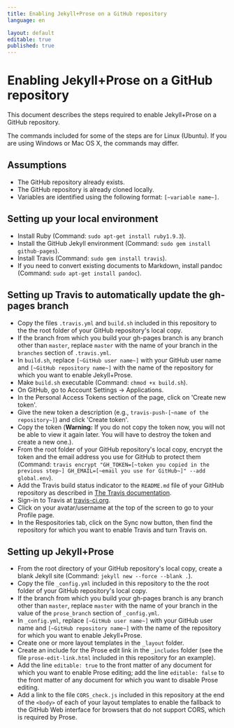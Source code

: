 ```yaml
---
title: Enabling Jekyll+Prose on a GitHub repository
language: en

layout: default
editable: true
published: true
---
```


# Enabling Jekyll+Prose on a GitHub repository

This document describes the steps required to enable Jekyll+Prose on a GitHub repository.

The commands included for some of the steps are for Linux (Ubuntu). If you are using Windows or Mac OS X, the commands may differ.

## Assumptions

* The GitHub repository already exists.
* The GitHub repository is already cloned locally.
* Variables are identified using the following format: `[~variable name~]`.

## Setting up your local environment

* Install Ruby (Command: `sudo apt-get install ruby1.9.3`).
* Install the GitHub Jekyll environment (Command: `sudo gem install github-pages`).
* Install Travis (Command: `sudo gem install travis`).
* If you need to convert existing documents to Markdown, install pandoc (Command: `sudo apt-get install pandoc`).

## Setting up Travis to automatically update the gh-pages branch

* Copy the files `.travis.yml` and `build.sh` included in this repository to the the root folder of your GitHub repository's local copy.
* If the branch from which you build your gh-pages branch is any branch other than `master`, replace `master` with the name of your branch in the `branches` section of `.travis.yml`.
* In `build.sh`, replace `[~GitHub user name~]` with your GitHub user name and `[~GitHub repository name~]` with the name of the repository for which you want to enable Jekyll+Prose.
* Make `build.sh` executable (Command: `chmod +x build.sh`).
* On GitHub, go to Account Settings -> Applications.
* In the Personal Access Tokens section of the page, click on 'Create new token'.
* Give the new token a description (e.g., `travis-push-[~name of the repository~]`) and click 'Create token'.
* Copy the token (**Warning:** If you do not copy the token now, you will not be able to view it again later. You will have to destroy the token and create a new one.).
* From the root folder of your GitHub repository's local copy, encrypt the token and the email address you use for GitHub to protect them (Command: `travis encrypt "GH_TOKEN=[~token you copied in the previous step~] GH_EMAIL=[~email you use for GitHub~]" --add global.env`).
* Add the Travis build status indicator to the `README.md` file of your GitHub repository as described in [The Travis documentation](http://about.travis-ci.org/docs/user/status-images/#Adding-Status-Images-to-README-Files).
* Sign-in to Travis at [travis-ci.org](http://travis-ci.org/).
* Click on your avatar/username at the top of the screen to go to your Profile page.
* In the Respositories tab, click on the Sync now button, then find the repository for which you want to enable Travis and turn Travis on.

## Setting up Jekyll+Prose

* From the root directory of your GitHub repository's local copy, create a blank Jekyll site (Command: `jekyll new --force --blank .`).
* Copy the file `_config.yml` included in this repository to the the root folder of your GitHub repository's local copy.
* If the branch from which you build your gh-pages branch is any branch other than `master`, replace `master` with the name of your branch in the value of the `prose_branch` section of `_config.yml`.
* In `_config.yml`, replace `[~GitHub user name~]` with your GitHub user name and `[~GitHub repository name~]` with the name of the repository for which you want to enable Jekyll+Prose.
* Create one or more layout templates in the `_layout` folder.
* Create an include for the Prose edit link in the `_includes` folder (see the file `prose-edit-link.html` included in this repository for an example).
* Add the line `editable: true` to the front matter of any document for which you want to enable Prose editing; add the line `editable: false` to the front matter of any document for which you want to disable Prose editing.
* Add a link to the file `CORS_check.js` included in this repository at the end of the `<body>` of each of your layout templates to enable the fallback to the GitHub Web interface for browsers that do not support CORS, which is required by Prose.
